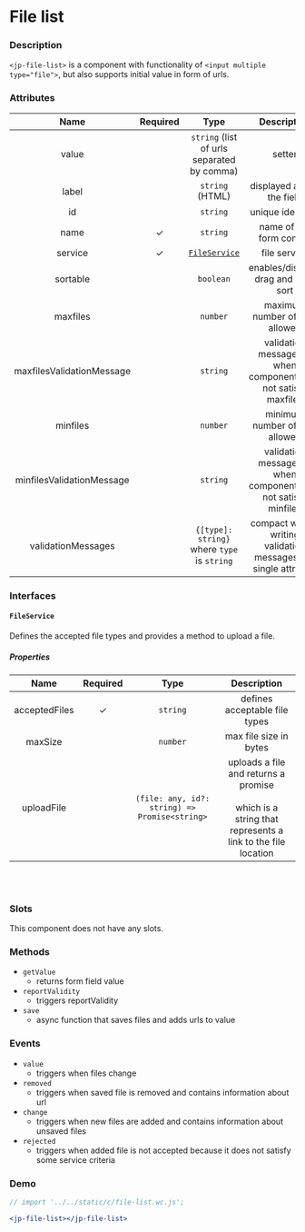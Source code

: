 <!-- import '../../static/c/file-list.wc.js'; -->

# File list

### Description

`<jp-file-list>` is a component with functionality of `<input multiple type="file">`, but also supports initial value in form of urls.

### Attributes

|           Name            | Required |                    Type                     |                           Description                            |
| :-----------------------: | :------: | :-----------------------------------------: | :--------------------------------------------------------------: |
|           value           |          | `string` (list of urls separated by comma)  |                              setter                              |
|           label           |          |               `string` (HTML)               |                    displayed above the field                     |
|            id             |          |                  `string`                   |                        unique identifier                         |
|           name            |    ✓     |                  `string`                   |                     name of the form control                     |
|          service          |    ✓     |        [`FileService`](#fileservice)        |                           file service                           |
|         sortable          |          |                  `boolean`                  |               enables/disables drag and drop sort                |
|         maxfiles          |          |                  `number`                   |                 maximum number of files allowed                  |
| maxfilesValidationMessage |          |                  `string`                   | validation message for when component does not satisfy maxfiles  |
|         minfiles          |          |                  `number`                   |                 minimum number of files allowed                  |
| minfilesValidationMessage |          |                  `string`                   | validation message for when component does not satisfy minfiles  |
|    validationMessages     |          | `{[type]: string}` where `type` is `string` | compact way of writing validation messages in a single attribute |

### Interfaces

#### `FileService`

Defines the accepted file types and provides a method to upload a file.

##### Properties

|   **Name**    | **Required** |                   **Type**                    |                                               **Description**                                                |
| :-----------: | :----------: | :-------------------------------------------: | :----------------------------------------------------------------------------------------------------------: |
| acceptedFiles |      ✓       |                   `string`                    |                                        defines acceptable file types                                         |
|    maxSize    |              |                   `number`                    |                                            max file size in bytes                                            |
|  uploadFile   |              | `(file: any, id?: string) => Promise<string>` | uploads a file and returns a promise <br></br> which is a string that represents a link to the file location |

<br></br>

### Slots

This component does not have any slots.

### Methods

- `getValue`
  - returns form field value
- `reportValidity`
  - triggers reportValidity
- `save`
  - async function that saves files and adds urls to value

### Events

- `value`
  - triggers when files change
- `removed`
  - triggers when saved file is removed and contains information about url
- `change`
  - triggers when new files are added and contains information about unsaved files
- `rejected`
  - triggers when added file is not accepted because it does not satisfy some service criteria

### Demo

```jsx live
// import '../../static/c/file-list.wc.js';

<jp-file-list></jp-file-list>
```

